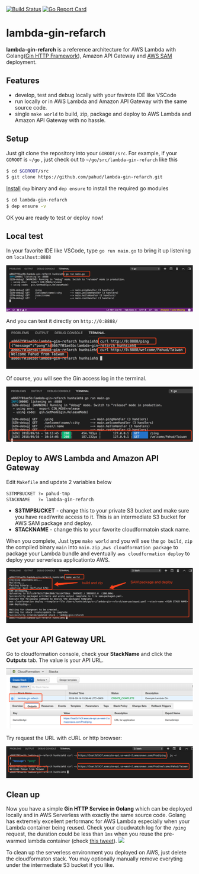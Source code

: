 [![Build Status](https://travis-ci.org/pahud/lambda-gin-refarch.svg?branch=master)](https://travis-ci.org/pahud/lambda-gin-refarch)
[![Go Report Card](https://goreportcard.com/badge/github.com/pahud/lambda-gin-refarch)](https://goreportcard.com/report/github.com/pahud/lambda-gin-refarch)

# lambda-gin-refarch

**lambda-gin-refarch** is a reference architecture for AWS Lambda with Golang([Gin HTTP Framework](https://github.com/gin-gonic/gin)), Amazon API Gateway and [AWS SAM](https://docs.aws.amazon.com/lambda/latest/dg/serverless_app.html) deployment.



## Features 
- develop, test and debug locally with your favirote IDE like VSCode
- run locally or in AWS Lambda and Amazon API Gateway with the same source code.
- single `make world` to build, zip, package and deploy to AWS Lambda and Amazon API Gateway with no hassle.



## Setup

Just git clone the repository into your `GOROOT/src`. For example, if your `GOROOT` is `~/go` , just check out to `~/go/src/lambda-gin-refarch` like this

```sh
$ cd $GOROOT/src
$ git clone https://github.com/pahud/lambda-gin-refarch.git
```



[Install](https://github.com/golang/dep) `dep` binary and `dep ensure` to install the required go modules

```sh
$ cd lambda-gin-refarch
$ dep ensure -v
```



OK you are ready to test or deploy now!



## Local test

In your favorite IDE like VSCode, type `go run main.go` to bring it up listening on `localhost:8888`

![](images/01.png)



And you can test it directly on `http://0:8888/`

![](images/02.png)



Of course, you will see the Gin access log in the terminal.

![](images/03.png)



## Deploy to AWS Lambda and Amazon API Gateway

Edit `Makefile`  and update 2 variables below

```
S3TMPBUCKET	?= pahud-tmp
STACKNAME	?= lambda-gin-refarch
```

- **S3TMPBUCKET** - change this to your private S3 bucket and make sure you have read/write access to it. This is an intermediate S3 bucket for AWS SAM package and deploy.
- **STACKNAME** - change this to your favorite cloudformatoin stack name.



When you complete, Just type `make world` and you will see the `go build`, `zip` the compiled binary `main` into `main.zip` ,`aws cloudformation package` to package your Lambda bundle and eventually `aws cloudformation deploy` to deploy your serverless applicationto AWS.



![](images/04.png)



## Get your API Gateway URL

Go to cloudformation console, check your **StackName** and click the **Outputs** tab. The value is your API URL.

![](images/05.png)



Try request the URL with cURL or http browser:

![](images/06.png)





## Clean up

Now you have a simple **Gin HTTP Service in Golang** which can be deployed locally and in AWS Serverless with exactly the same source code. Golang has extremely excellent performanc for AWS Lambda especially when your Lambda container being reused. Check your cloudwatch log for the `/ping` request, the duration could be less than `1ms` when you reuse the pre-warmed lambda container (check [this tweet](https://twitter.com/pahudnet/status/1038817717581570049)).
![](https://pbs.twimg.com/media/DmqfMVZUUAIdH3a.jpg)

To clean up the serverless environment you deployed on AWS, just delete the cloudformaton stack. You may optionally manually remove everyting under the intermediate S3 bucket if you like.



